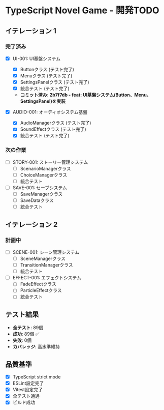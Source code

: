 # TypeScript Novel Game - 開発TODO

## イテレーション 1

### 完了済み

- [x] UI-001: UI基盤システム
  - [x] Buttonクラス (テスト完了)
  - [x] Menuクラス (テスト完了)
  - [x] SettingsPanelクラス (テスト完了)
  - [x] 統合テスト (テスト完了)
  - **コミット済み: 2b7f7db - feat: UI基盤システム(Button、Menu、SettingsPanel)を実装**

- [x] AUDIO-001: オーディオシステム基盤
  - [x] AudioManagerクラス (テスト完了)
  - [x] SoundEffectクラス (テスト完了)
  - [x] 統合テスト (テスト完了)

### 次の作業

- [ ] STORY-001: ストーリー管理システム
  - [ ] ScenarioManagerクラス
  - [ ] ChoiceManagerクラス
  - [ ] 統合テスト

- [ ] SAVE-001: セーブシステム
  - [ ] SaveManagerクラス
  - [ ] SaveDataクラス
  - [ ] 統合テスト

## イテレーション 2

### 計画中

- [ ] SCENE-001: シーン管理システム
  - [ ] SceneManagerクラス
  - [ ] TransitionManagerクラス
  - [ ] 統合テスト

- [ ] EFFECT-001: エフェクトシステム
  - [ ] FadeEffectクラス
  - [ ] ParticleEffectクラス
  - [ ] 統合テスト

## テスト結果

- **全テスト**: 89個
- **成功**: 89個 ✅
- **失敗**: 0個
- **カバレッジ**: 高水準維持

## 品質基準

- [x] TypeScript strict mode
- [x] ESLint設定完了
- [x] Vitest設定完了
- [x] 全テスト通過
- [x] ビルド成功
